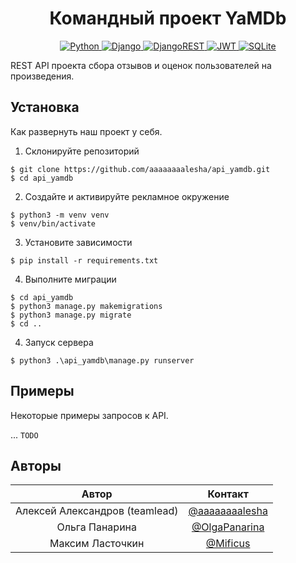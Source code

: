 <h1 align="center"> Командный проект YaMDb </h1>

<p align="center">
  <a href="https://img.shields.io/badge/python-3670A0?style=for-the-badge&logo=python&logoColor=ffdd54">
    <img alt="Python" src="https://img.shields.io/badge/python-3670A0?style=for-the-badge&logo=python&logoColor=ffdd54">
  </a>
  <a href="https://img.shields.io/badge/django-%23092E20.svg?style=for-the-badge&logo=django&logoColor=white">
    <img alt="Django" src="https://img.shields.io/badge/django-%23092E20.svg?style=for-the-badge&logo=django&logoColor=white">
  </a>
  <a href="https://img.shields.io/badge/DJANGO-REST-ff1709?style=for-the-badge&logo=django&logoColor=white&color=ff1709&labelColor=gray">
    <img alt="DjangoREST" src="https://img.shields.io/badge/DJANGO-REST-ff1709?style=for-the-badge&logo=django&logoColor=white&color=ff1709&labelColor=gray">
  </a>
  <a href="https://img.shields.io/badge/JWT-black?style=for-the-badge&logo=JSON%20web%20tokens">
    <img alt="JWT" src="https://img.shields.io/badge/JWT-black?style=for-the-badge&logo=JSON%20web%20tokens">
  </a>
  <a href="https://img.shields.io/badge/sqlite-%2307405e.svg?style=for-the-badge&logo=sqlite&logoColor=white">
    <img alt="SQLite" src="https://img.shields.io/badge/sqlite-%2307405e.svg?style=for-the-badge&logo=sqlite&logoColor=white">
  </a>

REST API проекта сбора отзывов и оценок пользователей на произведения.
</p>

## Установка

Как развернуть наш проект у себя.

1. Склонируйте репозиторий

```
$ git clone https://github.com/aaaaaaaalesha/api_yamdb.git
$ cd api_yamdb
```

2. Создайте и активируйте рекламное окружение

```
$ python3 -m venv venv
$ venv/bin/activate
```

3. Установите зависимости

```
$ pip install -r requirements.txt
```

4. Выполните миграции

```
$ cd api_yamdb
$ python3 manage.py makemigrations
$ python3 manage.py migrate
$ cd ..
```

4. Запуск сервера

```
$ python3 .\api_yamdb\manage.py runserver
```

## Примеры

Некоторые примеры запросов к API.

... `TODO`

## Авторы

|              Автор             |                       Контакт                      |
|:------------------------------:|:--------------------------------------------------:|
| Алексей Александров (teamlead) | [@aaaaaaaalesha](https://github.com/aaaaaaaalesha) |
|         Ольга Панарина         | [@OlgaPanarina](https://github.com/OlgaPanarina)   |
|        Максим Ласточкин        | [@Mificus](https://github.com/Mificus)             |
